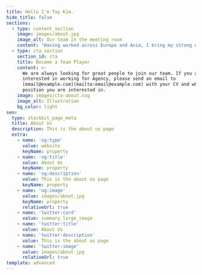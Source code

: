 ```yaml
---
title: Hello I'm Tay Kim.
hide_title: false
sections:
  - type: content_section
    image: images/about.jpg
    image_alt: Our team in the meeting room
    content: "Having worked across Europe and Asia, I bring my strong experience in user research, UX/ UI design, and design innovation approaches to customer UX projects for a seamless digital product experience.\n\nI regard myself as a co-innovator with both end-users and solution/ business experts which I apply to create meaningful end-user experiences by simplifying complex systems and bringing concepts to life. I'm passionate about the intersection of design, technology, and business to bring disruptive, yet meaningful impacts for users, society and beyond.\n\nIn my free time, I like to run, cook, and recently started to draw children's books. I also enjoy doing just about anything with the three ladies in my life – wife and two little daughters.\n\nMore about me |\_[linkedin.com/in/tay-kim](http://www.linkedin.com/in/tay-kim)\n"
  - type: cta_section
    section_id: cta
    title: Become a Team Player
    content: >-
      We are always looking for great people to join our team. If you are
      interested in working for Agency, please send an email to
      [email@example.com](mailto:email@example.com) with your CV and which
      position you are interested in.
    image: images/cta-about.svg
    image_alt: Illustration
    bg_color: light
seo:
  type: stackbit_page_meta
  title: About Us
  description: This is the about us page
  extra:
    - name: 'og:type'
      value: website
      keyName: property
    - name: 'og:title'
      value: About Us
      keyName: property
    - name: 'og:description'
      value: This is the about us page
      keyName: property
    - name: 'og:image'
      value: images/about.jpg
      keyName: property
      relativeUrl: true
    - name: 'twitter:card'
      value: summary_large_image
    - name: 'twitter:title'
      value: About Us
    - name: 'twitter:description'
      value: This is the about us page
    - name: 'twitter:image'
      value: images/about.jpg
      relativeUrl: true
template: advanced
---
```

